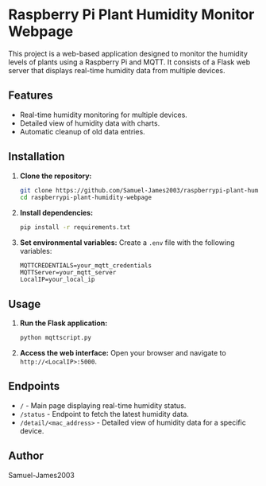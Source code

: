 # Raspberry Pi Plant Humidity Monitor Webpage

This project is a web-based application designed to monitor the humidity levels of plants using a Raspberry Pi and MQTT. It consists of a Flask web server that displays real-time humidity data from multiple devices.

## Features

- Real-time humidity monitoring for multiple devices.
- Detailed view of humidity data with charts.
- Automatic cleanup of old data entries.

## Installation

1. **Clone the repository:**
   ```bash
   git clone https://github.com/Samuel-James2003/raspberrypi-plant-humidity-webpage.git
   cd raspberrypi-plant-humidity-webpage
   ```

2. **Install dependencies:**
   ```bash
   pip install -r requirements.txt
   ```

3. **Set environmental variables:**
   Create a `.env` file with the following variables:
   ```env
   MQTTCREDENTIALS=your_mqtt_credentials
   MQTTServer=your_mqtt_server
   LocalIP=your_local_ip
   ```

## Usage

1. **Run the Flask application:**
   ```bash
   python mqttscript.py
   ```

2. **Access the web interface:**
   Open your browser and navigate to `http://<LocalIP>:5000`.

## Endpoints

- `/` - Main page displaying real-time humidity status.
- `/status` - Endpoint to fetch the latest humidity data.
- `/detail/<mac_address>` - Detailed view of humidity data for a specific device.

## Author

Samuel-James2003
